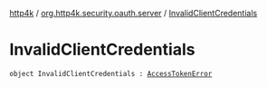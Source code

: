 [http4k](../index.md) / [org.http4k.security.oauth.server](index.md) / [InvalidClientCredentials](./-invalid-client-credentials.md)

# InvalidClientCredentials

`object InvalidClientCredentials : `[`AccessTokenError`](-access-token-error.md)